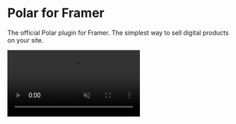 # Polar for Framer

The official Polar plugin for Framer. The simplest way to sell digital products on your site.

<video src='https://github.com/polarsource/polar-framer/blob/main/polar-for-framer.webm' autoPlay muted loop></video>